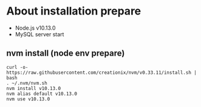 # About installation prepare


 * Node.js v10.13.0
 * MySQL server start

## nvm install (node env prepare)

```
curl -o- https://raw.githubusercontent.com/creationix/nvm/v0.33.11/install.sh | bash
. ~/.nvm/nvm.sh
nvm install v10.13.0
nvm alias default v10.13.0
nvm use v10.13.0
```
